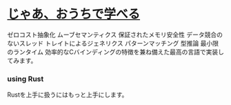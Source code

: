 # [じゃあ、おうちで学べる](http://syu-m-5151.hatenablog.com/)
ゼロコスト抽象化
ムーブセマンティクス
保証されたメモリ安全性
データ競合のないスレッド
トレイトによるジェネリクス
パターンマッチング
型推論
最小限のランタイム
効率的なCバインディングの特徴を兼ね備えた最高の言語で実装してみます。
### using Rust
Rustを上手に扱うにはもっと上手にします。
